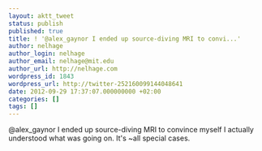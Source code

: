 ```yaml
---
layout: aktt_tweet
status: publish
published: true
title: ! '@alex_gaynor I ended up source-diving MRI to convi...'
author: nelhage
author_login: nelhage
author_email: nelhage@mit.edu
author_url: http://nelhage.com
wordpress_id: 1843
wordpress_url: http://twitter-252160099144048641
date: 2012-09-29 17:37:07.000000000 +02:00
categories: []
tags: []
---
```

@alex_gaynor I ended up source-diving MRI to convince myself I actually understood what was going on. It's ~all special cases.
